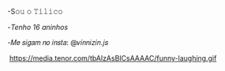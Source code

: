 -S𝚘𝚞 𝚘 𝚃𝚒𝚕𝚒𝚌𝚘


-*Tenho 16 aninhos*


-𝑀𝑒 𝑠𝑖𝑔𝑎𝑚 𝑛𝑜 𝑖𝑛𝑠𝑡𝑎: @𝑣𝑖𝑛𝑛𝑖𝑧𝑖𝑛.𝑗𝑠


![]()
https://media.tenor.com/tbAlzAsBICsAAAAC/funny-laughing.gif
